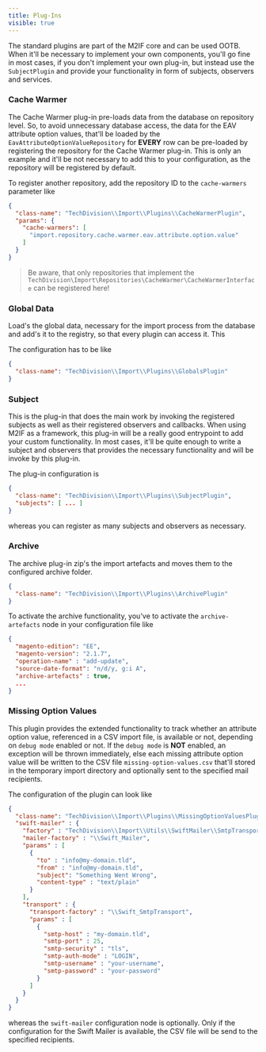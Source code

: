 ```yaml
---
title: Plug-Ins
visible: true
---
```


The standard plugins are part of the M2IF core and can be used OOTB. When it'll be necessary to implement your own components, you'll go fine in most cases, if you don't implement your own plug-in, but instead use the `SubjectPlugin` and provide your functionality in form of subjects, observers and services.

### Cache Warmer

The Cache Warmer plug-in pre-loads data from the database on repository level. So, to avoid unnecessary database access, the data for the EAV attribute option values, that'll be loaded by the `EavAttributeOptionValueRepository` for **EVERY** row can be pre-loaded by registering the repository for the Cache Warmer plug-in. This is only an example and it'll be not necessary to add this to your configuration, as the repository will be registered by default.

To register another repository, add the repository ID to the `cache-warmers` parameter like 

```json
{
  "class-name": "TechDivision\\Import\\Plugins\\CacheWarmerPlugin",
  "params": {
  	"cache-warmers": [
      "import.repository.cache.warmer.eav.attribute.option.value"
    ] 
  }
}
```

> Be aware, that only repositories that implement the `TechDivision\Import\Repositories\CacheWarmer\CacheWarmerInterface` can be registered here!

### Global Data

Load's the global data, necessary for the import process from the database and add's it to the registry, so that every plugin can access it. This 

The configuration has to be like

```json
{
  "class-name": "TechDivision\\Import\\Plugins\\GlobalsPlugin"
}
```

### Subject

This is the plug-in that does the main work by invoking the registered subjects as well as their registered observers and callbacks. When using M2IF as a framework, this plug-in will be a really good entrypoint to add your custom functionality. In most cases, it'll be quite enough to write a subject and observers that provides the necessary functionality and will be invoke by this plug-in. 

The plug-in configuration is

```json
{
  "class-name": "TechDivision\\Import\\Plugins\\SubjectPlugin",
  "subjects": [ ... ]
}
```

whereas you can register as many subjects and observers as necessary.

### Archive

The archive plug-in zip's the import artefacts and moves them to the configured archive folder.

```json
{
  "class-name": "TechDivision\\Import\\Plugins\\ArchivePlugin"
}
```

To activate the archive functionality, you've to activate the `archive-artefacts` node in your configuration file like

```json
{
  "magento-edition": "EE",
  "magento-version": "2.1.7",
  "operation-name" : "add-update",
  "source-date-format": "n/d/y, g:i A",
  "archive-artefacts" : true,
  ...
}
```

### Missing Option Values

This plugin provides the extended functionality to track whether an attribute option value, referenced in a CSV import file, is available or not, depending on `debug mode` enabled or not. If the `debug mode` is **NOT** enabled, an exception will be thrown immediately, else each missing attribute option value will be written to the CSV file `missing-option-values.csv` that'll stored in the temporary import directory and optionally sent to the specified mail recipients.

The configuration of the plugin can look like

```json
{
  "class-name": "TechDivision\\Import\\Plugins\\MissingOptionValuesPlugin",
  "swift-mailer" : {
    "factory" : "TechDivision\\Import\\Utils\\SwiftMailer\\SmtpTransportMailerFactory",
    "mailer-factory" : "\\Swift_Mailer",
    "params" : [
      {
        "to" : "info@my-domain.tld",
        "from" : "info@my-domain.tld",
        "subject": "Something Went Wrong",
        "content-type" : "text/plain"
      }
    ],
    "transport" : {
      "transport-factory" : "\\Swift_SmtpTransport",
      "params" : [
        {
          "smtp-host" : "my-domain.tld",
          "smtp-port" : 25,
          "smtp-security" : "tls",
          "smtp-auth-mode" : "LOGIN",
          "smtp-username" : "your-username",
          "smtp-password" : "your-password"
        }
      ]
    }
  }
}
```

whereas the `swift-mailer` configuration node is optionally. Only if the configuration for the Swift Mailer is available, the CSV file will be send to the specified recipients.
